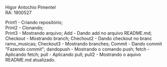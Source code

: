 Higor Antochio Pimentel  
RA: 1900527

Print1 - Criando repositório;  
Print2 - Clonando;  
Print3 - Mostrando arquivo;
Add - Dando add no arquivo README.md;
Checkout - Mostrando branch;
Chechout2 - Dando checkout no branc ramo_musicas;
Checkout3 - Mostrando branches;
Commit - Dando commit "Fazendo commit";
dandopush - Mostrando o comando push;
fetch - Aplicando fetch;
pull - Aplicando pull;
pull2 - Mostrando o aquivo README.md atualizado.
